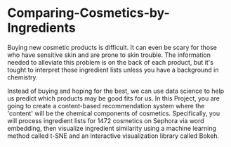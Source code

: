 # Comparing-Cosmetics-by-Ingredients
Buying new cosmetic products is difficult. It can even be scary for those who have sensitive skin and are prone to skin trouble. The information needed to alleviate this problem is on the back of each product, but it's tought to interpret those ingredient lists unless you have a background in chemistry.

Instead of buying and hoping for the best, we can use data science to help us predict which products may be good fits for us. In this Project, you are going to create a content-based recommendation system where the 'content' will be the chemical components of cosmetics. Specifically, you will process ingredient lists for 1472 cosmetics on Sephora via word embedding, then visualize ingredient similarity using a machine learning method called t-SNE and an interactive visualization library called Bokeh.
